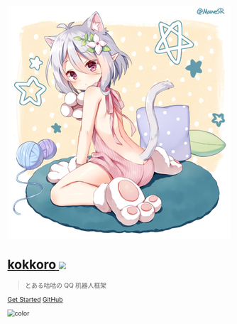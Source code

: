 ![logo](assets/images/pixiv/74237509.jpg ':size=260')

<h1 id="title">
  <a target="_blank" href="https://www.npmjs.com/package/kokkoro">
    <span>kokkoro</span>
    <img src="https://img.shields.io/npm/v/kokkoro?color=fff&label=%20&style=flat-square" />
  </a>
</h1>

> とある咕咕の QQ 机器人框架

[Get Started](guide/start)
[GitHub](https://github.com/kokkorojs/kokkoro/)

![color](#ffffff)
